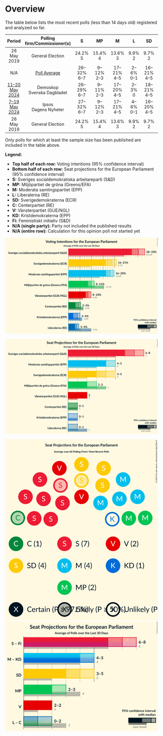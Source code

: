 # Overview

The table below lists the most recent polls (less than 14 days old) registered and analyzed so far.

| Period     | Polling firm/Commissioner(s) | S | MP | M | L | SD | C | V | KD | Fi |
|:----------:|:----------------------------:|:--:|:--:|:--:|:--:|:--:|:--:|:--:|:--:|:--:|
| 26 May 2019 | General Election | 24.2% <br> 5 | 15.4% <br> 4 | 13.6% <br> 3 | 9.9% <br> 2 | 9.7% <br> 2 | 6.5% <br> 1 | 6.3% <br> 1 | 5.9% <br> 1 | 5.5% <br> 1 |
| N/A | [Poll Average](average.html) | 26–32% <br> 6–7 | 9–12% <br> 2–3 | 17–21% <br> 4–5 | 2–6% <br> 0–1 | 16–21% <br> 4–5 | 3–5% <br> 0–1 | 7–10% <br> 1–2 | 3–5% <br> 0–1 | N/A <br> N/A |
| [11–20 May 2024](2024-05-20-Demoskop.html) | Demoskop <br> Svenska Dagbladet | 26–29% <br> 6–7 | 9–11% <br> 2–3 | 17–20% <br> 4–5 | 2–3% <br> 0 | 18–21% <br> 4–5 | 4–5% <br> 0–1 | 8–10% <br> 2 | 3–5% <br> 0–1 | N/A <br> N/A |
| [7–19 May 2024](2024-05-19-Ipsos.html) | Ipsos <br> Dagens Nyheter | 27–32% <br> 6–7 | 9–12% <br> 2–3 | 17–21% <br> 4–5 | 4–6% <br> 0–1 | 16–20% <br> 4–5 | 3–5% <br> 0–1 | 6–9% <br> 1–2 | 3–5% <br> 0–1 | N/A <br> N/A |
| 26 May 2019 | General Election | 24.2% <br> 5 | 15.4% <br> 4 | 13.6% <br> 3 | 9.9% <br> 2 | 9.7% <br> 2 | 6.5% <br> 1 | 6.3% <br> 1 | 5.9% <br> 1 | 5.5% <br> 1 |

Only polls for which at least the sample size has been published are included in the table above.

**Legend:**
+ **Top half of each row:** Voting intentions (95% confidence interval)
+ **Bottom half of each row:** Seat projections for the European Parliament (95% confidence interval)
+ **S:** Sveriges socialdemokratiska arbetareparti (S&D)
+ **MP:** Miljöpartiet de gröna (Greens/EFA)
+ **M:** Moderata samlingspartiet (EPP)
+ **L:** Liberalerna (RE)
+ **SD:** Sverigedemokraterna (ECR)
+ **C:** Centerpartiet (RE)
+ **V:** Vänsterpartiet (GUE/NGL)
+ **KD:** Kristdemokraterna (EPP)
+ **Fi:** Feministiskt initiativ (S&D)
+ **N/A (single party):** Party not included the published results
+ **N/A (entire row):** Calculation for this opinion poll not started yet


![Graph with voting intentions not yet produced](average.png "Voting Intentions")

![Graph with seats not yet produced](average-seats.png "Seats")

![Graph with seating plan not yet produced](average-seating-plan.png "Seating Plan")
![Graph with coalitions seats not yet produced](average-coalitions-seats.png "Coalitions Seats")
